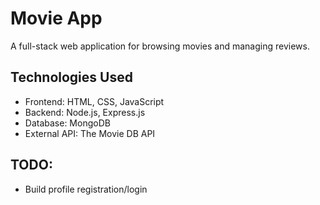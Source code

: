# Movie App

A full-stack web application for browsing movies and managing reviews.

## Technologies Used

- Frontend: HTML, CSS, JavaScript
- Backend: Node.js, Express.js
- Database: MongoDB
- External API: The Movie DB API

## TODO:
- Build profile registration/login
